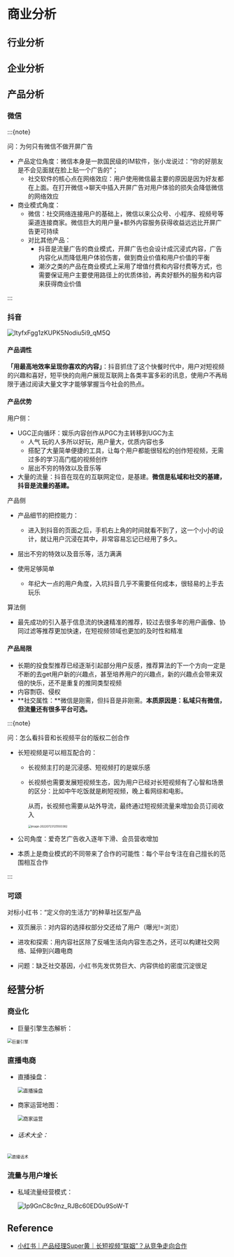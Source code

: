 # 商业分析

## 行业分析

## 企业分析





## 产品分析

### 微信

:::{note}

问：为何只有微信不做开屏广告

- 产品定位角度：微信本身是一款国民级的IM软件，张小龙说过：“你的好朋友是不会见面就在脸上贴一个广告的”；
  - 社交软件的核心点在网络效应：用户使用微信最主要的原因是因为好友都在上面。在打开微信->聊天中插入开屏广告对用户体验的损失会降低微信的网络效应
- 商业模式角度：
  - 微信：社交网络连接用户的基础上，微信以来公众号、小程序、视频号等渠道连接商家。微信巨大的用户量+额外内容服务获得收益远远比开屏广告更可持续
  - 对比其他产品：
    - 抖音是流量广告的商业模式，开屏广告也会设计成沉浸式内容，广告内容化从而降低用户体验伤害，做到商业价值和用户价值的平衡
    - 潮汐之类的产品在商业模式上采用了增值付费和内容付费等方式，也需要保证用户主要使用路径上的优质体验，再卖好额外的服务和内容来获得商业价值

:::

### 抖音

![ltyfxFgg1zKUPK5Nodiu5i9_qM5Q](../images/Business/ltyfxFgg1zKUPK5Nodiu5i9_qM5Q.jpeg)

#### 产品调性

**「用最高地效率呈现你喜欢的内容」**：抖音抓住了这个快餐时代中，用户对短视频的兴趣和喜好，短平快的向用户展现互联网上各类丰富多彩的讯息，使用户不再局限于通过阅读大量文字才能够掌握当今社会的热点。

#### 产品优势

用户侧：

- UGC正向循环：娱乐内容创作从PGC为主转移到UGC为主
  - 人气 玩的人多所以好玩，用户量大，优质内容也多
  - 搭配了大量简单便捷的工具，让每个用户都能很轻松的创作短视频，无需过多的学习高门槛的视频创作
  - 层出不穷的特效以及音乐等
- 大量的流量：抖音在现在的互联网定位，是基建。**微信是私域和社交的基建，抖音是流量的基建。**

产品侧

- 产品细节的把控能力：
  - 进入到抖音的页面之后，手机右上角的时间就看不到了，这一个小小的设计，就让用户沉浸在其中，非常容易忘记已经用了多久。
- 层出不穷的特效以及音乐等，活力满满


- 使用足够简单
  - 年纪大一点的用户角度，入坑抖音几乎不需要任何成本，很轻易的上手去玩乐

算法侧

- 最先成功的引入基于信息流的快速精准的推荐，较过去很多年的用户画像、协同过滤等推荐更加快速，在短视频领域也更加的及时性和精准

#### 产品局限

- 长期的投食型推荐已经逐渐引起部分用户反感，推荐算法的下一个方向一定是不断的去get用户新的兴趣点，甚至培养用户的兴趣点，新的兴趣点会带来双倍的快乐，还不是重复的推同类型视频
- 内容剽窃、侵权
- **社交属性：**微信是刚需，但抖音是非刚需。**本质原因是：私域只有微信，但流量还有很多平台可选。**



:::{note}

问：怎么看抖音和长视频平台的版权二创合作

- 长短视频是可以相互配合的：

  - 长视频主打的是沉浸感、短视频打的是娱乐感

  - 长视频也需要发展短视频生态，因为用户已经对长短视频有了心智和场景的区分：比如中午吃饭就是刷短视频，晚上看网综和电影。

    从而，长视频也需要从站外导流，最终通过短视频流量来增加会员订阅收入

    <img src="../images/Business/image-20220723125503382.png" alt="image-20220723125503382" style="zoom:44%;" />

- 公司角度：爱奇艺广告收入逐年下滑、会员营收增加

- 本质上是商业模式的不同带来了合作的可能性：每个平台专注在自己擅长的范围相互合作

:::



### 可颂

对标小红书：“定义你的生活力”的种草社区型产品

- 双页展示：对内容的选择权部分交还给了用户（曝光!=浏览）

- 进攻和探索：用内容社区除了反哺生活向内容生态之外，还可以构建社交网络、延伸到兴趣电商

- 问题：缺乏社交基因，小红书先发优势巨大、内容供给的密度沉淀很足

  

## 经营分析

### 商业化

- 巨量引擎生态解析：

<img src="../images/Business/巨量引擎.png" alt="巨量引擎" style="zoom:67%;" />

### 直播电商

- 直播操盘：

  <img src="../images/Business/直播操盘.png" alt="直播操盘" style="zoom:80%;" />

- 商家运营地图：

  <img src="../images/Business/商家运营.jpeg" alt="商家运营" style="zoom:80%;" />

- ###### 话术大全：

<img src="../images/Business/直播话术.png" alt="直播话术" style="zoom:67%;" />



### 流量与用户增长

- 私域流量经营模式：

  ![lp9GnC8c9nz_RJBc60ED0u9SoW-T](../images/Business/lp9GnC8c9nz_RJBc60ED0u9SoW-T.jpeg)

## Reference

- [小红书｜产品经理Super黄｜长短视频“联姻”？从竞争走向合作](https://www.xiaohongshu.com/discovery/item/62d7d24f0000000021036417)
